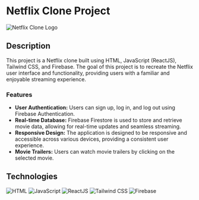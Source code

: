 # Netflix Clone Project

![Netflix Clone Logo](https://imgs.search.brave.com/S_FdUC7P0znM-T2KyXpDEqBYQtkugcUs6ZN7c0Gn4-c/rs:fit:860:0:0/g:ce/aHR0cHM6Ly93YWxs/cGFwZXJjYXZlLmNv/bS93cC93cDUwNjMz/NDIucG5n)

## Description

This project is a Netflix clone built using HTML, JavaScript (ReactJS), Tailwind CSS, and Firebase. The goal of this project is to recreate the Netflix user interface and functionality, providing users with a familiar and enjoyable streaming experience.

### Features

- **User Authentication:** Users can sign up, log in, and log out using Firebase Authentication.
- **Real-time Database:** Firebase Firestore is used to store and retrieve movie data, allowing for real-time updates and seamless streaming.
- **Responsive Design:** The application is designed to be responsive and accessible across various devices, providing a consistent user experience.
- **Movie Trailers:** Users can watch movie trailers by clicking on the selected movie.

## Technologies

![HTML](https://img.shields.io/badge/HTML-5-orange?logo=html5&style=flat-square)
![JavaScript](https://img.shields.io/badge/JavaScript-ES6-yellow?logo=javascript&style=flat-square)
![ReactJS](https://img.shields.io/badge/ReactJS-17-blue?logo=react&style=flat-square)
![Tailwind CSS](https://img.shields.io/badge/Tailwind%20CSS-2.2.19-blueviolet?logo=tailwind-css&style=flat-square)
![Firebase](https://img.shields.io/badge/Firebase-9.4.0-yellowgreen?logo=firebase&style=flat-square)
